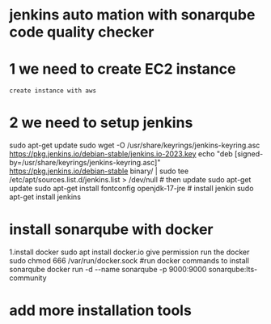 # jenkins auto mation with sonarqube code quality checker

# 1 we need to create EC2 instance 
    create instance with aws
# 2 we need to setup jenkins
sudo apt-get update 
sudo wget -O /usr/share/keyrings/jenkins-keyring.asc \
    https://pkg.jenkins.io/debian-stable/jenkins.io-2023.key
 echo "deb [signed-by=/usr/share/keyrings/jenkins-keyring.asc]" \
    https://pkg.jenkins.io/debian-stable binary/ | sudo tee \
    /etc/apt/sources.list.d/jenkins.list > /dev/null
    # then update
  sudo apt-get update
  sudo apt-get install fontconfig openjdk-17-jre
    # install jenkin
  sudo apt-get install jenkins

# install sonarqube with docker 
1.install docker
sudo apt install docker.io
give permission run the docker
sudo chmod 666 /var/run/docker.sock
#run docker commands to install sonarqube
docker run -d --name sonarqube -p 9000:9000 sonarqube:lts-community

# add more installation tools


  
